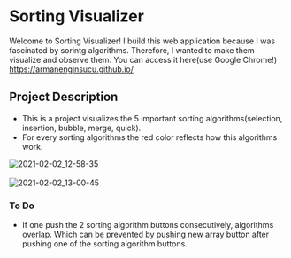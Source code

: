 # Sorting Visualizer
Welcome to Sorting Visualizer! I build this web application because I was fascinated by sorintg algorithms. Therefore, I wanted to make them visualize and observe them. You can access it here(use Google Chrome!) https://armanenginsucu.github.io/
## Project Description
* This is a project visualizes the 5 important sorting algorithms(selection, insertion, bubble, merge, quick).
* For every sorting algorithms the red color reflects how this algorithms work.

![2021-02-02_12-58-35](https://user-images.githubusercontent.com/63503839/106587403-a2ef8400-655a-11eb-9f8a-c723cc930f94.png) 
<br/><br/>
![2021-02-02_13-00-45](https://user-images.githubusercontent.com/63503839/106587581-d9c59a00-655a-11eb-9a14-eac22bbba2e4.png)

### To Do
* If one push the 2 sorting algorithm buttons consecutively, algorithms overlap. Which can be prevented by pushing new array button after pushing one of the sorting algorithm buttons.
